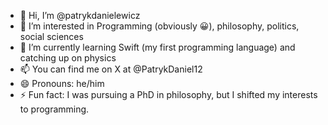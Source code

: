- 👋 Hi, I’m @patrykdanielewicz
- 👀 I’m interested in Programming (obviously 😀), philosophy, politics, social sciences
- 🌱 I’m currently learning Swift (my first programming language) and catching up on physics
- 📫 You can find me on X at @PatrykDaniel12 
- 😄 Pronouns: he/him 
- ⚡ Fun fact: I was pursuing a PhD in philosophy, but I shifted my interests to programming.

<!---
patrykdanielewicz/patrykdanielewicz is a ✨ special ✨ repository because its `README.md` (this file) appears on your GitHub profile.
You can click the Preview link to take a look at your changes.
--->
